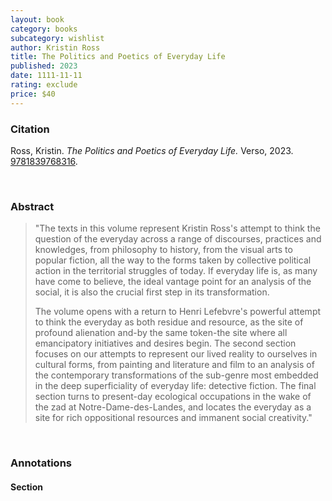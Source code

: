```yaml
---
layout: book
category: books
subcategory: wishlist
author: Kristin Ross
title: The Politics and Poetics of Everyday Life
published: 2023
date: 1111-11-11
rating: exclude
price: $40
---
```


### Citation

Ross, Kristin. *The Politics and Poetics of Everyday Life.* Verso, 2023. [9781839768316](https://www.versobooks.com/en-ca/products/2955-the-politics-and-poetics-of-everyday-life).

<br>

### Abstract

> "The texts in this volume represent Kristin Ross's attempt to think the question of the everyday across a range of discourses, practices and knowledges, from philosophy to history, from the visual arts to popular fiction, all the way to the forms taken by collective political action in the territorial struggles of today. If everyday life is, as many have come to believe, the ideal vantage point for an analysis of the social, it is also the crucial first step in its transformation.
>
> The volume opens with a return to Henri Lefebvre's powerful attempt to think the everyday as both residue and resource, as the site of profound alienation and-by the same token-the site where all emancipatory initiatives and desires begin. The second section focuses on our attempts to represent our lived reality to ourselves in cultural forms, from painting and literature and film to an analysis of the contemporary transformations of the sub-genre most embedded in the deep superficiality of everyday life: detective fiction. The final section turns to present-day ecological occupations in the wake of the zad at Notre-Dame-des-Landes, and locates the everyday as a site for rich oppositional resources and immanent social creativity."

<br>

### Annotations

#### Section

<br>
